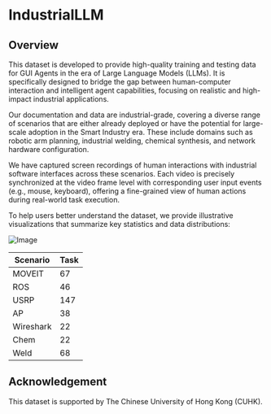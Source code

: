 # IndustrialLLM
## Overview
This dataset is developed to provide high-quality training and testing data for GUI Agents in the era of Large Language Models (LLMs). It is specifically designed to bridge the gap between human-computer interaction and intelligent agent capabilities, focusing on realistic and high-impact industrial applications.

Our documentation and data are industrial-grade, covering a diverse range of scenarios that are either already deployed or have the potential for large-scale adoption in the Smart Industry era. These include domains such as robotic arm planning, industrial welding, chemical synthesis, and network hardware configuration.

We have captured screen recordings of human interactions with industrial software interfaces across these scenarios. Each video is precisely synchronized at the video frame level with corresponding user input events (e.g., mouse, keyboard), offering a fine-grained view of human actions during real-world task execution.

To help users better understand the dataset, we provide illustrative visualizations that summarize key statistics and data distributions:

![Image](https://github.com/Golden-Arc/IndustiralLLM/blob/main/img/distribution.png)

<div style="text-align: center;">
<table class="tg", ><thead>
  <tr>
    <th class="tg-0pky">Scenario</th>
    <th class="tg-0pky">Task</th>
  </tr></thead>
<tbody>
  <tr>
    <td class="tg-0pky">MOVEIT</td>
    <td class="tg-0pky">67</td>
  </tr>
  <tr>
    <td class="tg-0pky">ROS</td>
    <td class="tg-0pky">46</td>
  </tr>
  <tr>
    <td class="tg-0pky">USRP</td>
    <td class="tg-0pky">147</td>
  </tr>
  <tr>
    <td class="tg-0pky">AP</td>
    <td class="tg-0pky">38</td>
  </tr>
  <tr>
    <td class="tg-0pky">Wireshark</td>
    <td class="tg-0pky">22</td>
  </tr>
  <tr>
    <td class="tg-0pky">Chem</td>
    <td class="tg-0pky">22</td>
  </tr>
  <tr>
    <td class="tg-0pky">Weld</td>
    <td class="tg-0pky">68</td>
  </tr>
</tbody>
</table>
</div>

## Acknowledgement
This dataset is supported by The Chinese University of Hong Kong (CUHK).
